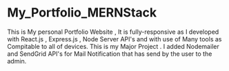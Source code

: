 # My_Portfolio_MERNStack
This is My personal Portfolio Website , It is fully-responsive as I developed with React.js , Express.js , Node Server API's and with use of Many tools as Compitable to all of devices. This is my Major Project . I added Nodemailer and SendGrid API's for Mail Notification that has send by the user to the admin.
